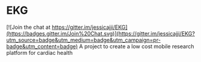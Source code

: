 # EKG

[![Join the chat at https://gitter.im/jessicajji/EKG](https://badges.gitter.im/Join%20Chat.svg)](https://gitter.im/jessicajji/EKG?utm_source=badge&utm_medium=badge&utm_campaign=pr-badge&utm_content=badge)
A project to create a low cost mobile research platform for cardiac health
